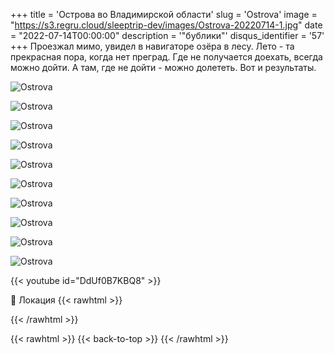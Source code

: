 +++
title = 'Острова во Владимирской области'
slug = 'Ostrova'
image = "https://s3.regru.cloud/sleeptrip-dev/images/Ostrova-20220714-1.jpg"
date = "2022-07-14T00:00:00"
description = '"бублики"'
disqus_identifier = '57'
+++
Проезжал мимо, увидел в навигаторе озёра в лесу.
Лето - та прекрасная пора, когда нет преград.
Где не получается доехать, всегда можно дойти.
А там, где не дойти - можно долететь.
Вот и результаты.

![Ostrova](https://s3.regru.cloud/sleeptrip-dev/images/Ostrova-20220714-2.jpg)

![Ostrova](https://s3.regru.cloud/sleeptrip-dev/images/Ostrova-20220714-3.jpg)

![Ostrova](https://s3.regru.cloud/sleeptrip-dev/images/Ostrova-20220714-4.jpg)

![Ostrova](https://s3.regru.cloud/sleeptrip-dev/images/Ostrova-20220714-5.jpg)

![Ostrova](https://s3.regru.cloud/sleeptrip-dev/images/Ostrova-20220714-6.jpg)

![Ostrova](https://s3.regru.cloud/sleeptrip-dev/images/Ostrova-20220714-7.jpg)

![Ostrova](https://s3.regru.cloud/sleeptrip-dev/images/Ostrova-20220714-8.jpg)

![Ostrova](https://s3.regru.cloud/sleeptrip-dev/images/Ostrova-20220714-9.jpg)

![Ostrova](https://s3.regru.cloud/sleeptrip-dev/images/Ostrova-20220714-10.jpg)

![Ostrova](https://s3.regru.cloud/sleeptrip-dev/images/Ostrova-20220714-11.jpg)

{{< youtube id="DdUf0B7KBQ8" >}}

📍 Локация
{{< rawhtml >}}
<div class="yandex-map-container">
<script type="text/javascript" charset="utf-8" async src="https://api-maps.yandex.ru/services/constructor/1.0/js/?um=constructor%3A32c5fae2646aef591ca12ed8f1b025139b7bc5848eb4b3a3d42ba1ccf5b5ddc4&amp;width=800&amp;height=400&amp;lang=ru_RU&amp;scroll=true"></script>
</div>
{{< /rawhtml >}}

{{< rawhtml >}}
{{< back-to-top >}}
{{< /rawhtml >}}
